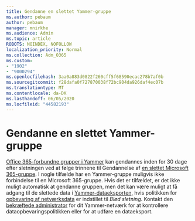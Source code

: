```yaml
---
title: Gendanne en slettet Yammer-gruppe
ms.author: pebaum
author: pebaum
manager: mnirkhe
ms.audience: Admin
ms.topic: article
ROBOTS: NOINDEX, NOFOLLOW
localization_priority: Normal
ms.collection: Adm_O365
ms.custom:
- "1902"
- "9000294"
ms.openlocfilehash: 3aa0a883d0822f260cff5f68590ecac278b7af0b
ms.sourcegitcommit: f28dafa0f727870038f72bc904da926daf4ec07b
ms.translationtype: MT
ms.contentlocale: da-DK
ms.lasthandoff: 06/05/2020
ms.locfileid: "44582193"
---
```

# <a name="restore-a-deleted-yammer-group"></a>Gendanne en slettet Yammer-gruppe

[Office 365-forbundne grupper i Yammer](https://docs.microsoft.com/yammer/manage-yammer-groups/yammer-and-office-365-groups) kan gendannes inden for 30 dage efter sletningen ved at følge trinnene til Gendannelse af [en slettet Microsoft 365-gruppe](https://docs.microsoft.com/microsoft-365/admin/create-groups/restore-deleted-group).
I nogle tilfælde har en Yammer-gruppe muligvis ikke forbindelse til en Microsoft 365-gruppe. Hvis det er tilfældet, er det ikke muligt automatisk at gendanne gruppen, men det kan være muligt at få adgang til de slettede data i [Yammer-dataeksporten,](https://docs.microsoft.com/yammer/manage-security-and-compliance/export-yammer-enterprise-data) hvis politikken for [opbevaring af netværksdata](https://docs.microsoft.com/yammer/manage-security-and-compliance/manage-data-compliance) er indstillet til *Blød sletning*. Kontakt den [bekræftede administrator](https://docs.microsoft.com/yammer/manage-yammer-users/manage-yammer-admins) for dit Yammer-netværk for at kontrollere dataopbevaringspolitikken eller for at udføre en dataeksport.
